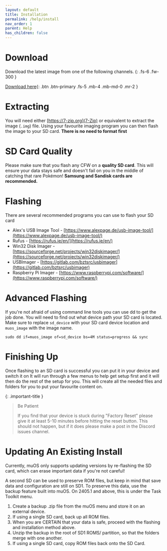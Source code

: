 ```yaml
---
layout: default
title: Installation
permalink: /help/install
nav_order: 1
parent: Help
has_children: false
---
```


# Download
Download the latest image from one of the following channels.
{: .fs-6 .fw-300 }

[Download here](https://dl.muos.dev){: .btn .btn-primary .fs-5 .mb-4 .mb-md-0 .mr-2 }

# Extracting
You will need either [https://7-zip.org](7-Zip) or equivalent to extract the image (`.img`) file.
Using your favourite imaging program you can then flash the image to your SD card.
**There is no need to format first**

# SD Card Quality
Please make sure that you flash any CFW on a **quality SD card**.
This will ensure your data stays safe and doesn't fail on you in the middle of catching that rare Pokémon!
**Samsung and Sandisk cards are recommended.**

# Flashing
There are several recommended programs you can use to flash your SD card
*   Alex's USB Image Tool - [https://www.alexpage.de/usb-image-tool/](https://www.alexpage.de/usb-image-tool/)
*   Rufus - [https://rufus.ie/en/](https://rufus.ie/en/)
*   Win32 Disk Imager - [https://sourceforge.net/projects/win32diskimager/](https://sourceforge.net/projects/win32diskimager/)
*   USBImager - [https://gitlab.com/bztsrc/usbimager](https://gitlab.com/bztsrc/usbimager)
*   Raspberry Pi Imager - [https://www.raspberrypi.com/software/](https://www.raspberrypi.com/software/)

# Advanced Flashing
If you're not afraid of using command line tools you can use dd to get the job done.
You will need to find out what device path your SD card is located.
Make sure to replace `sd_device` with your SD card device location and `muos_image` with the image name.

``sudo dd if=muos_image of=sd_device bs=4M status=progress && sync``

# Finishing Up
Once flashing to an SD card is successful you can put it in your device and switch it on
It will run through a few menus to help get setup first and it will then do the rest of the setup for you. 
This will create all the needed files and folders for you to put your favourite content on.

{: .important-title }
> Be Patient
>
>If you find that your device is stuck during "Factory Reset" please give it at least 5-10 minutes before hitting the reset button. This should not happen, but if it does please make a post in the Discord issues channel.

# Updating An Existing Install
Currently, muOS only supports updating versions by re-flashing the SD card, which can erase important data
if you're not careful!

A second SD can be used to preserve ROM files, but keep in mind that save data and configuration are still on SD1.
To preserve this data, use the backup feature built into muOS. On 2405.1 and above, this is under the Task Toolkit menu.

1. Create a backup .zip file from the muOS menu and store it on an external device.
2. If using a single SD card, back up all ROM files.
3. When you are CERTAIN that your data is safe, proceed with the flashing and installation method above.
4. Unzip the backup in the root of SD1 ROMS/ partition, so that the folders merge with one another.
5. If using a single SD card, copy ROM files back onto the SD Card.

<div itemscope itemtype="https://schema.org/WebSite">
  <meta itemprop="url" content="https://muos.dev"/>
  <meta itemprop="name" content="muOS - Custom Firmware"/>
</div>
